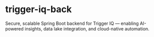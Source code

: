 # trigger-iq-back
Secure, scalable Spring Boot backend for Trigger IQ — enabling AI-powered insights, data lake integration, and cloud-native automation.
